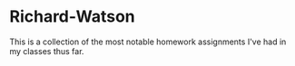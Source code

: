 # Richard-Watson
This is a collection of the most notable homework assignments I've had in my classes thus far. 
